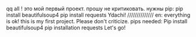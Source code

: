 qq all !
это мой первый проект. прошу не критиковать.
нужны pip:
pip install beautifulsoup4
pip install requests
Ydachi!
////////////// en:
everything is ok!
this is my first project. Please don't criticize.
pips needed:
Pip install beautifulsoup4
pip installation requests
Let's go!
